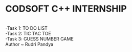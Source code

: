 # CODSOFT C++ INTERNSHIP
<br>
-Task 1: TO DO LIST
<br>
-Task 2: TIC TAC TOE
<br>
-Task 3: GUESS NUMBER GAME
<br>
Author ~ Rudri Pandya
